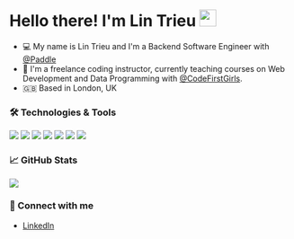 # Hello there! I'm Lin Trieu <img src="https://raw.githubusercontent.com/MartinHeinz/MartinHeinz/master/wave.gif" width="30px">

* 💻   My name is Lin Trieu and I'm a Backend Software Engineer with [@Paddle](https://github.com/PaddleHQ) 
* 💬   I'm a freelance coding instructor, currently teaching courses on Web Development and Data Programming with [@CodeFirstGirls](https://github.com/CodeFirstGirls).
* 🇬🇧   Based in London, UK


### 🛠 Technologies & Tools
![](https://img.shields.io/badge/Code-Golang-informational?style=flat&logo=go&logoColor=white&color=2bbc8a)
![](https://img.shields.io/badge/Code-PHP-informational?style=flat&logo=php&logoColor=white&color=2bbc8a)
![](https://img.shields.io/badge/Code-Ruby-informational?style=flat&logo=ruby&logoColor=white&color=2bbc8a)
![](https://img.shields.io/badge/Cloud-Amazon_AWS-informational?style=flat&logo=amazon-aws&logoColor=white&color=2bbc8a)
![](https://img.shields.io/badge/Tools-mySQL-informational?style=flat&logo=mysql&logoColor=white&color=2bbc8a)
![](https://img.shields.io/badge/Tools-Docker-informational?style=flat&logo=docker&logoColor=white&color=2bbc8a)
![](https://img.shields.io/badge/Tools-Terraform-informational?style=flat&logo=terraform&logoColor=white&color=2bbc8a)


### 📈 GitHub Stats

<a href="https://github.com/LinTrieu/LinTrieu">
  <img align="center" src="https://github-readme-stats.vercel.app/api?username=lintrieu&count_private=true&show_icons=true&hide=contribs&theme=gotham" />
</a>


### 🤝 Connect with me 
- [LinkedIn](https://www.linkedin.com/in/lin-trieu/)
